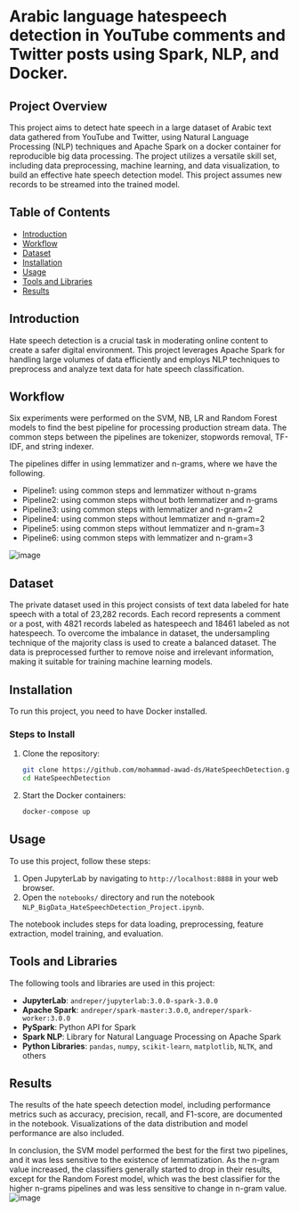 # Arabic language hatespeech detection in YouTube comments and Twitter posts using Spark, NLP, and Docker.

## Project Overview
This project aims to detect hate speech in a large dataset of Arabic text data gathered from YouTube and Twitter, using Natural Language Processing (NLP) techniques and Apache Spark on a docker container for reproducible big data processing. The project utilizes a versatile skill set, including data preprocessing, machine learning, and data visualization, to build an effective hate speech detection model. This project assumes new records to be streamed into the trained model.


## Table of Contents
- [Introduction](#introduction)
- [Workflow](#workflow)
- [Dataset](#dataset)
- [Installation](#installation)
- [Usage](#usage)
- [Tools and Libraries](#tools-and-libraries)
- [Results](#results)


## Introduction
Hate speech detection is a crucial task in moderating online content to create a safer digital environment. This project leverages Apache Spark for handling large volumes of data efficiently and employs NLP techniques to preprocess and analyze text data for hate speech classification.

## Workflow
Six experiments were performed on the SVM, NB, LR and Random Forest models to find the best pipeline for processing production stream data. The common steps between the pipelines are tokenizer, stopwords removal, TF-IDF, and string indexer. 

The pipelines differ in using lemmatizer and n-grams, where we have the following.
- Pipeline1: using common steps and lemmatizer without n-grams
- Pipeline2: using common steps without both lemmatizer and n-grams
- Pipeline3: using common steps with lemmatizer and n-gram=2
- Pipeline4: using common steps without lemmatizer and n-gram=2
- Pipeline5: using common steps without lemmatizer and n-gram=3
- Pipeline6: using common steps with lemmatizer and n-gram=3

![image](https://github.com/mohammad-awad-ds/Natural-Language-Processing-NLP/assets/64756947/9e88b966-07b4-4d78-a21c-497bdee84f3e)


## Dataset
The private dataset used in this project consists of text data labeled for hate speech with a total of 23,282 records. Each record represents a comment or a post, with 4821 records labeled as hatespeech and 18461 labeled as not hatespeech. To overcome the imbalance in dataset, the undersampling technique of the majority class is used to create a balanced dataset. The data is preprocessed further to remove noise and irrelevant information, making it suitable for training machine learning models.


## Installation
To run this project, you need to have Docker installed.

### Steps to Install
1. Clone the repository:
   ```bash
   git clone https://github.com/mohammad-awad-ds/HateSpeechDetection.git
   cd HateSpeechDetection
   ```
2. Start the Docker containers:
   ```bash
   docker-compose up
   ```

## Usage
To use this project, follow these steps:
1. Open JupyterLab by navigating to `http://localhost:8888` in your web browser.
2. Open the `notebooks/` directory and run the notebook `NLP_BigData_HateSpeechDetection_Project.ipynb`.

The notebook includes steps for data loading, preprocessing, feature extraction, model training, and evaluation. 

## Tools and Libraries
The following tools and libraries are used in this project:
- **JupyterLab**: `andreper/jupyterlab:3.0.0-spark-3.0.0`
- **Apache Spark**: `andreper/spark-master:3.0.0`, `andreper/spark-worker:3.0.0`
- **PySpark**: Python API for Spark
- **Spark NLP**: Library for Natural Language Processing on Apache Spark
- **Python Libraries**: `pandas`, `numpy`, `scikit-learn`, `matplotlib`, `NLTK`, and others

## Results
The results of the hate speech detection model, including performance metrics such as accuracy, precision, recall, and F1-score, are documented in the notebook. Visualizations of the data distribution and model performance are also included.

In conclusion, the SVM model performed the best for the first two pipelines, and it was less sensitive to the existence of lemmatization. As the n-gram value increased, the classifiers generally started to drop in their results, except for the Random Forest model, which was the best classifier for the higher n-grams pipelines and was less sensitive to change in n-gram value.
![image](https://github.com/mohammad-awad-ds/Natural-Language-Processing-NLP/assets/64756947/ced8d1d3-7cd2-4a13-8862-7aa44538a9bc)




